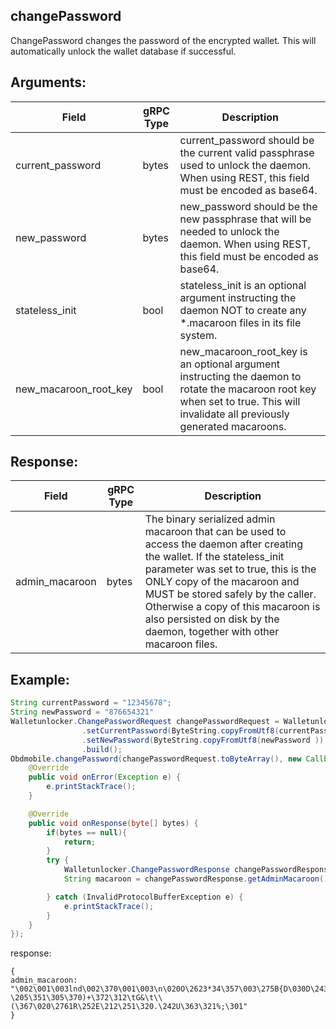 ## changePassword

ChangePassword changes the password of the encrypted wallet. This will automatically unlock the wallet database if successful.

## Arguments:
| Field		            |	gRPC Type		|	   Description    |
| -------- 	            |	---------       |      ---------      |  
| current_password	    |	bytes		    |current_password should be the current valid passphrase used to unlock the daemon. When using REST, this field must be encoded as base64.|
| new_password	        |	bytes		    |new_password should be the new passphrase that will be needed to unlock the daemon. When using REST, this field must be encoded as base64.|
| stateless_init	    |	bool		    |stateless_init is an optional argument instructing the daemon NOT to create any *.macaroon files in its file system.|
| new_macaroon_root_key	|	bool		    |new_macaroon_root_key is an optional argument instructing the daemon to rotate the macaroon root key when set to true. This will invalidate all previously generated macaroons.|

## Response:
| Field		         |	gRPC Type		|	 Description  |
| -------- 	         |	---------       |    ---------    |  
| admin_macaroon     |	bytes	        |   The binary serialized admin macaroon that can be used to access the daemon after creating the wallet. If the stateless_init parameter was set to true, this is the ONLY copy of the macaroon and MUST be stored safely by the caller. Otherwise a copy of this macaroon is also persisted on disk by the daemon, together with other macaroon files.|

## Example:

<!--
java code example
-->

```java
String currentPassword = "12345678";
String newPassword = "876654321"
Walletunlocker.ChangePasswordRequest changePasswordRequest = Walletunlocker.ChangePasswordRequest.newBuilder()
                .setCurrentPassword(ByteString.copyFromUtf8(currentPassword ))
                .setNewPassword(ByteString.copyFromUtf8(newPassword ))
                .build();
Obdmobile.changePassword(changePasswordRequest.toByteArray(), new Callback() {
    @Override
    public void onError(Exception e) {
        e.printStackTrace();
    }

    @Override
    public void onResponse(byte[] bytes) {
        if(bytes == null){
            return;
        }
        try {
            Walletunlocker.ChangePasswordResponse changePasswordResponse = Walletunlocker.ChangePasswordResponse.parseFrom(bytes);
            String macaroon = changePasswordResponse.getAdminMacaroon().toString();

        } catch (InvalidProtocolBufferException e) {
            e.printStackTrace();
        }
    }
});
```

<!--
The response for the example
-->
response:
```
{
admin_macaroon: "\002\001\003lnd\002\370\001\003\n\020O\2623*34\357\003\275B{D\030D\243\321\022\0010\032\026\n\aaddress\022\004read\022\005write\032\023\n\004info\022\004read\022\005write\032\027\n\binvoices\022\004read\022\005write\032!\n\bmacaroon\022\bgenerate\022\004read\022\005write\032\026\n\amessage\022\004read\022\005write\032\027\n\boffchain\022\004read\022\005write\032\026\n\aonchain\022\004read\022\005write\032\024\n\005peers\022\004read\022\005write\032\030\n\006signer\022\bgenerate\022\004read\000\000\006 \205\351\305\370)+\372\312\tG&\t\\(\367\020\2761R\252E\212\251\320.\242U\363\321%;\301"
}
```


